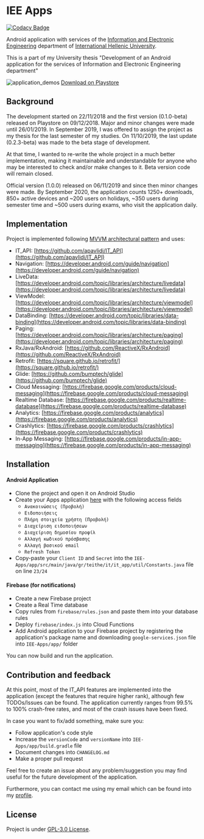 # IEE Apps

[![Codacy Badge](https://app.codacy.com/project/badge/Grade/a73abe04a7ca465596a0d6148ad68eda)](https://www.codacy.com?utm_source=github.com&amp;utm_medium=referral&amp;utm_content=iamraf/IEE-Apps&amp;utm_campaign=Badge_Grade)

Android application with services of the [Information and Electronic Engineering](https://www.iee.ihu.gr) department of [International Hellenic University](https://www.ihu.gr).

This is a part of my University thesis "Development of an Android application for the services of Information and Electronic Engineering department"

![application_demos](https://i.imgur.com/cmudfV2.png)
[Download on Playstore](https://play.google.com/store/apps/details?id=gr.teithe.it.it_app)

## Background

The development started on 22/11/2018 and the first version (0.1.0-beta) released on Playstore on 09/12/2018. Major and minor changes were made until 26/01/2019. In September 2019, I was offered to assign the project as my thesis for the last semester of my studies. On 11/10/2019, the last update (0.2.3-beta) was made to the beta stage of development. 

At that time, I wanted to re-write the whole project in a much better implementation, making it maintainable and understandable for anyone who may be interested to check and/or make changes to it. Beta version code will remain closed.

Official version (1.0.0) released on 06/11/2019 and since then minor changes were made. By September 2020, the application counts 1250+ downloads, 850+ active devices and ~200 users on holidays, ~350 users during semester time and ~500 users during exams, who visit the application daily.

## Implementation

Project is implemented following [MVVM architectural pattern](https://developer.android.com/jetpack/guide) and uses:

* IT_API: [https://github.com/apavlidi/IT_API](https://github.com/apavlidi/IT_API)
* Navigation: [https://developer.android.com/guide/navigation](https://developer.android.com/guide/navigation)
* LiveData: [https://developer.android.com/topic/libraries/architecture/livedata](https://developer.android.com/topic/libraries/architecture/livedata)
* ViewModel: [https://developer.android.com/topic/libraries/architecture/viewmodel](https://developer.android.com/topic/libraries/architecture/viewmodel)
* DataBinding: [https://developer.android.com/topic/libraries/data-binding](https://developer.android.com/topic/libraries/data-binding)
* Paging: [https://developer.android.com/topic/libraries/architecture/paging](https://developer.android.com/topic/libraries/architecture/paging)
* RxJava/RxAndroid: [https://github.com/ReactiveX/RxAndroid](https://github.com/ReactiveX/RxAndroid)
* Retrofit: [https://square.github.io/retrofit/](https://square.github.io/retrofit/)
* Glide: [https://github.com/bumptech/glide](https://github.com/bumptech/glide)
* Cloud Messaging: [https://firebase.google.com/products/cloud-messaging](https://firebase.google.com/products/cloud-messaging)
* Realtime Database: [https://firebase.google.com/products/realtime-database](https://firebase.google.com/products/realtime-database)
* Analytics: [https://firebase.google.com/products/analytics](https://firebase.google.com/products/analytics)
* Crashlytics: [https://firebase.google.com/products/crashlytics](https://firebase.google.com/products/crashlytics)
* In-App Messaging: [https://firebase.google.com/products/in-app-messaging](https://firebase.google.com/products/in-app-messaging)

## Installation

#### Android Application
- Clone the project and open it on Android Studio
- Create your Apps application [here](https://login.it.teithe.gr/apps) with the following access fields
  - `Ανακοινώσεις (Προβολή)`
  - `Ειδοποιήσεις`
  - `Πλήρη στοιχεία χρήστη (Προβολή)`
  - `Διαχείριση ειδοποιήσεων`
  - `Διαχείριση δημοσίου προφίλ`
  - `Αλλαγή κωδικού πρόσβασης`
  - `Αλλαγή βασικού email`
  - `Refresh Token`
- Copy-paste your `Client ID` and `Secret` into the `IEE-Apps/app/src/main/java/gr/teithe/it/it_app/util/Constants.java` file on line `23/24`

#### Firebase (for notifications)
- Create a new Firebase project
- Create a Real Time database
- Copy rules from `firebase/rules.json` and paste them into your database rules
- Deploy `firebase/index.js` into Cloud Functions
- Add Android application to your Firebase project by registering the application's package name and downloading `google-services.json` file into `IEE-Apps/app/` folder

You can now build and run the application.

## Contribution and feedback

At this point, most of the IT_API features are implemented into the application (except the features that require higher rank), although few TODOs/Issues can be found. The application currently ranges from 99.5% to 100% crash-free rates, and most of the crash issues have been fixed.

In case you want to fix/add something, make sure you:
- Follow application's code style
- Increase the `versionCode` and `versionName` into `IEE-Apps/app/build.gradle` file
- Document changes into `CHANGELOG.md`
- Make a proper pull request

Feel free to create an issue about any problem/suggestion you may find useful for the future development of the application.

Furthermore, you can contact me using my email which can be found into my [profile](https://github.com/iamraf).

## License

Project is under [GPL-3.0 License](https://github.com/iamraf/IEE-Apps/blob/master/LICENSE).
